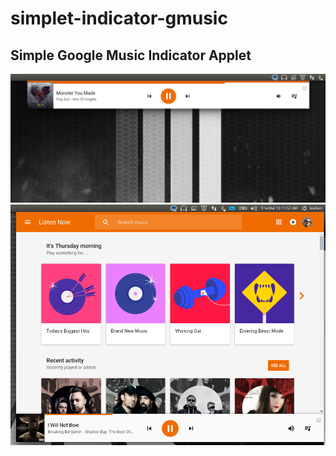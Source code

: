 # simplet-indicator-gmusic

## Simple Google Music Indicator Applet

![Ubuntu Indicator](extras/ubuntu-collapsed.png?raw=true "")
![Ubuntu Indicator](extras/ubuntu-open.png?raw=true "")
